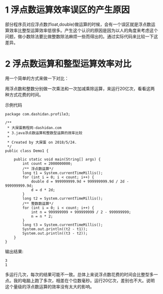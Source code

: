 1 浮点数运算效率误区的产生原因
===

部分程序员对应浮点数(float,double)做运算的时候，会有一个误区就是浮点数运算效率比整型运算效率低很多。产生这个认识的原因是因为以人的角度来考虑这个问题，做小数除法要比做整数除法麻烦一些而得出的。通过实际代码来比较一下这差异。

2 浮点数运算和整型运算效率对比
===

用一个简单的方式来做一下对比：

用浮点数和整数分别做一次乘法和一次加减乘除运算，来运行20亿次，看看这两种方式花费的时间。

示例代码
```
package com.dashidan.profile3;

/**
 * 大屎蛋教程网-dashidan.com
 * 3.java浮点数运算和整数型运算的效率比较
 *
 * Created by 大屎蛋 on 2018/5/24.
 */
public class Demo1 {

    public static void main(String[] args) {
        int count = 2000000000;
        /** 浮点数运算*/
        long t1 = System.currentTimeMillis();
        for (int i = 0; i < count; i++) {
            double d = 999999999.9d + 999999999.9d / 2d - 999999999.9d;
            d = d * 2d;
        }
        long t2 = System.currentTimeMillis();
        /** 整数数运算*/
        for (int i = 0; i < count; i++) {
            int n = 999999999 + 999999999 / 2 - 999999999;
            n = n * 2;
        }
        long t3 = System.currentTimeMillis();
        System.out.println((t2 - t1));
        System.out.println((t3 - t2));
    }
}
```

输出结果:
```
3
1
```

多运行几次，每次的结果可能不一致。总体上来说浮点数花费的时间会比整型多一点。我的电脑上跑了多次，相差在个位数毫秒。运行20亿次，差别也不大。说明这个量级的浮点数运算的效率没有太大的影响。